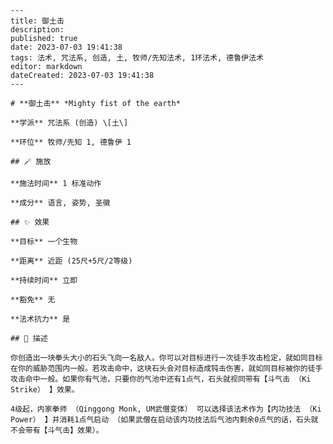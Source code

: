 
    ---
    title: 御土击
    description: 
    published: true
    date: 2023-07-03 19:41:38
    tags: 法术, 咒法系, 创造, 土, 牧师/先知法术, 1环法术, 德鲁伊法术
    editor: markdown
    dateCreated: 2023-07-03 19:41:38
    ---

    # **御土击** *Mighty fist of the earth*

    **学派** 咒法系 (创造) \[土\] 

    **环位** 牧师/先知 1, 德鲁伊 1

    ## 🪄 施放

    **施法时间** 1 标准动作

    **成分** 语言, 姿势, 圣徽

    ## ✨ 效果 

    **目标** 一个生物 

    **距离** 近距 (25尺+5尺/2等级)  

    **持续时间** 立即 

    **豁免** 无

    **法术抗力** 是

    ## 📖 描述

    你创造出一块拳头大小的石头飞向一名敌人。你可以对目标进行一次徒手攻击检定，就如同目标在你的威胁范围内一般。若攻击命中，这块石头会对目标造成钝击伤害，就如同目标被你的徒手攻击命中一般。如果你有气池，只要你的气池中还有1点气，石头就视同带有【斗气击 （Ki Strike） 】效果。

    4级起，内家拳师 （Qinggong Monk, UM武僧变体） 可以选择该法术作为【内功技法 （Ki Power） 】并消耗1点气启动 （如果武僧在启动该内功技法后气池内剩余0点气的话，石头就不会带有【斗气击】效果）。
    